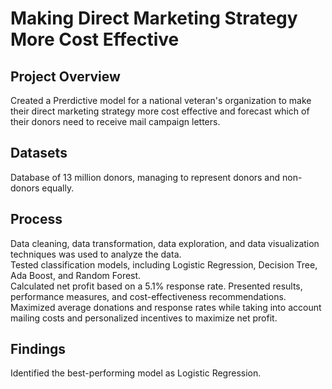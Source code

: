  # Making Direct Marketing Strategy More Cost Effective
## Project Overview
Created a  Prerdictive model for a national veteran's organization to make their direct marketing strategy more cost effective and forecast which of their donors need to receive mail campaign letters. 
## Datasets
Database of 13 million donors, managing to represent donors and non- donors equally. 

## Process
Data cleaning, data transformation, data exploration, and data visualization techniques was used to analyze the data.<br>
Tested classification models, including Logistic Regression, Decision Tree, Ada Boost, and Random Forest.<br> 
Calculated net profit based on a 5.1% response rate. Presented results, performance measures, and cost-effectiveness recommendations.<br>
Maximized average donations and response rates while taking into account mailing costs and personalized incentives to maximize net profit.<br>
## Findings
Identified the best-performing model as Logistic Regression.


